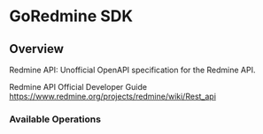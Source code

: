 # GoRedmine SDK

## Overview

Redmine API: Unofficial OpenAPI specification for the Redmine API.

Redmine API Official Developer Guide
<https://www.redmine.org/projects/redmine/wiki/Rest_api>

### Available Operations
